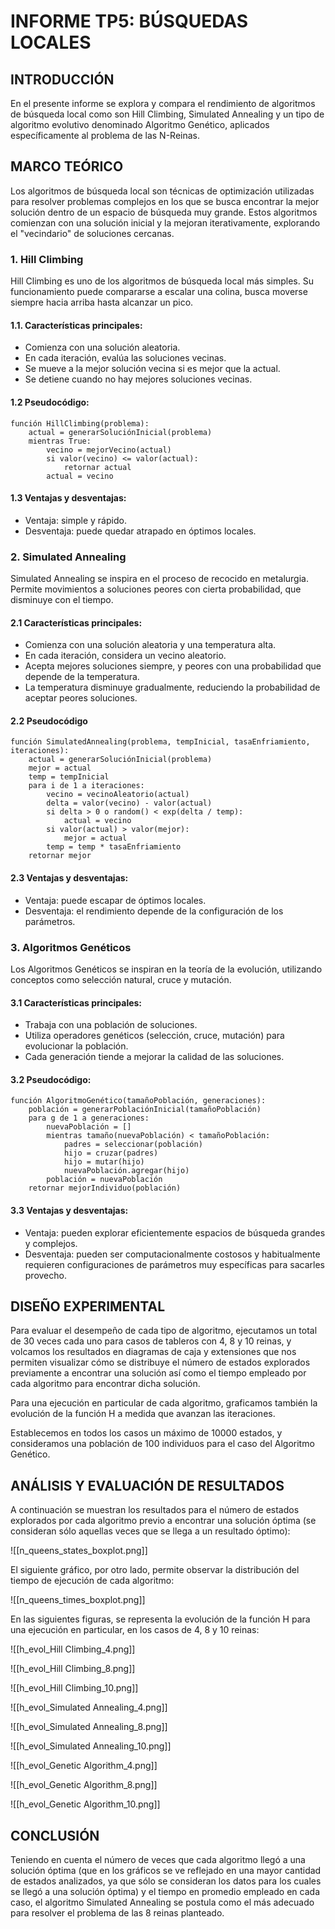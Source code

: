 # INFORME TP5: BÚSQUEDAS LOCALES

## **INTRODUCCIÓN**

En el presente informe se explora y compara el rendimiento de algoritmos de búsqueda local como son Hill Climbing, Simulated Annealing y un tipo de algoritmo evolutivo denominado Algoritmo Genético, aplicados específicamente al problema de las N-Reinas.
## **MARCO TEÓRICO**

Los algoritmos de búsqueda local son técnicas de optimización utilizadas para resolver problemas complejos en los que se busca encontrar la mejor solución dentro de un espacio de búsqueda muy grande. Estos algoritmos comienzan con una solución inicial y la mejoran iterativamente, explorando el "vecindario" de soluciones cercanas.
### 1. Hill Climbing

Hill Climbing es uno de los algoritmos de búsqueda local más simples. Su funcionamiento puede compararse a escalar una colina, busca moverse siempre hacia arriba hasta alcanzar un pico.

#### 1.1. Características principales:

- Comienza con una solución aleatoria.
- En cada iteración, evalúa las soluciones vecinas.
- Se mueve a la mejor solución vecina si es mejor que la actual.
- Se detiene cuando no hay mejores soluciones vecinas.
#### 1.2 Pseudocódigo:

``` 
función HillClimbing(problema):
    actual = generarSoluciónInicial(problema)
    mientras True:
        vecino = mejorVecino(actual)
        si valor(vecino) <= valor(actual):
            retornar actual
        actual = vecino
```
#### 1.3 Ventajas y desventajas:

- Ventaja: simple y rápido.
- Desventaja: puede quedar atrapado en óptimos locales.

### 2. Simulated Annealing

Simulated Annealing se inspira en el proceso de recocido en metalurgia. Permite movimientos a soluciones peores con cierta probabilidad, que disminuye con el tiempo.
#### 2.1 Características principales:

- Comienza con una solución aleatoria y una temperatura alta.
- En cada iteración, considera un vecino aleatorio.
- Acepta mejores soluciones siempre, y peores con una probabilidad que depende de la temperatura.
- La temperatura disminuye gradualmente, reduciendo la probabilidad de aceptar peores soluciones.
#### 2.2 Pseudocódigo

```
función SimulatedAnnealing(problema, tempInicial, tasaEnfriamiento, iteraciones):
    actual = generarSoluciónInicial(problema)
    mejor = actual
    temp = tempInicial
    para i de 1 a iteraciones:
        vecino = vecinoAleatorio(actual)
        delta = valor(vecino) - valor(actual)
        si delta > 0 o random() < exp(delta / temp):
            actual = vecino
        si valor(actual) > valor(mejor):
            mejor = actual
        temp = temp * tasaEnfriamiento
    retornar mejor
```
#### 2.3 Ventajas y desventajas:

- Ventaja: puede escapar de óptimos locales.
- Desventaja: el rendimiento depende de la configuración de los parámetros.

### 3. Algoritmos Genéticos

Los Algoritmos Genéticos se inspiran en la teoría de la evolución, utilizando conceptos como selección natural, cruce y mutación.
#### 3.1 Características principales:

- Trabaja con una población de soluciones.
- Utiliza operadores genéticos (selección, cruce, mutación) para evolucionar la población.
- Cada generación tiende a mejorar la calidad de las soluciones.
#### 3.2 Pseudocódigo:

```
función AlgoritmoGenético(tamañoPoblación, generaciones):
    población = generarPoblaciónInicial(tamañoPoblación)
    para g de 1 a generaciones:
        nuevaPoblación = []
        mientras tamaño(nuevaPoblación) < tamañoPoblación:
            padres = seleccionar(población)
            hijo = cruzar(padres)
            hijo = mutar(hijo)
            nuevaPoblación.agregar(hijo)
        población = nuevaPoblación
    retornar mejorIndividuo(población)
```
#### 3.3 Ventajas y desventajas:

- Ventaja: pueden explorar eficientemente espacios de búsqueda grandes y complejos.
- Desventaja: pueden ser computacionalmente costosos y habitualmente requieren configuraciones de parámetros muy específicas para sacarles provecho.

## **DISEÑO EXPERIMENTAL**

Para evaluar el desempeño de cada tipo de algoritmo, ejecutamos un total de 30 veces cada uno para casos de tableros con 4, 8 y 10 reinas, y volcamos los resultados en diagramas de caja y extensiones que nos permiten visualizar cómo se distribuye el número de estados explorados previamente a encontrar una solución así como el tiempo empleado por cada algoritmo para encontrar dicha solución.

Para una ejecución en particular de cada algoritmo, graficamos también la evolución de la función H a medida que avanzan las iteraciones.

Establecemos en todos los casos un máximo de 10000 estados, y consideramos una población de 100 individuos para el caso del Algoritmo Genético.

## **ANÁLISIS Y EVALUACIÓN DE RESULTADOS**

A continuación se muestran los resultados para el número de estados explorados por cada algoritmo previo a encontrar una solución óptima (se consideran sólo aquellas veces que se llega a un resultado óptimo):

![[n_queens_states_boxplot.png]]

El siguiente gráfico, por otro lado, permite observar la distribución del tiempo de ejecución de cada algoritmo:

![[n_queens_times_boxplot.png]]

En las siguientes figuras, se representa la evolución de la función H para una ejecución en particular, en los casos de 4, 8 y 10 reinas:

![[h_evol_Hill Climbing_4.png]]

![[h_evol_Hill Climbing_8.png]]

![[h_evol_Hill Climbing_10.png]]

![[h_evol_Simulated Annealing_4.png]]

![[h_evol_Simulated Annealing_8.png]]

![[h_evol_Simulated Annealing_10.png]]

![[h_evol_Genetic Algorithm_4.png]]

![[h_evol_Genetic Algorithm_8.png]]

![[h_evol_Genetic Algorithm_10.png]]

## **CONCLUSIÓN**

Teniendo en cuenta el número de veces que cada algoritmo llegó a una solución óptima (que en los gráficos se ve reflejado en una mayor cantidad de estados analizados, ya que sólo se consideran los datos para los cuales se llegó a una solución óptima) y el tiempo en promedio empleado en cada caso, el algoritmo Simulated Annealing se postula como el más adecuado para resolver el problema de las 8 reinas planteado.
